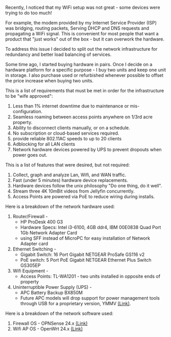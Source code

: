 Recently, I noticed that my WiFi setup was not great - some devices were trying to do too much!

For example, the modem provided by my Internet Service Provider (ISP) was bridging, routing packets, Serving DHCP and DNS requests and propagating a WiFi signal. This is convenient for most people that want a product that "just works" out of the box - but it can overwork the hardware.


To address this issue I decided to split out the network infrastructure for redundancy and better load balancing of services. 


Some time ago, I started buying hardware in pairs. Once I decide on a hardware platform for a specific purpose - I buy two units and keep one unit in storage. I also purchase used or refurbished whenever possible to offset the price increase when buying two units.


This is a list of requirements that must be met in order for the infrastructure to be "wife approved":
    
1. Less than 1% internet downtime due to maintenance or mis-configuration.
2. Seamless roaming between access points anywhere on 1/3rd acre property.
3. Ability to disconnect clients manually, or on a schedule.
4. No subscription or cloud-based services required.
5. provide reliable 802.11AC speeds to up to 20 clients
6. Adblocking for all LAN clients
7. Network hardware devices powered by UPS to prevent dropouts when power goes out.

This is a list of features that were desired, but not required:

1. Collect, graph and analyze Lan, Wifi, and WAN traffic.
2. Fast (under 5 minutes) hardware device replacements.
3. Hardware devices follow the unix philosophy "Do one thing, do it well".
4. Stream three 4K 10mBit videos from Jellyfin concurrently.
5. Access Points are powered via PoE to reduce wiring during installs.


Here is a breakdown of the network hardware used:

1. Router/Firewall - 
    - HP ProDesk 400 G3
    - Hardware Specs: Intel i3-6100, 4GB ddr4, IBM 00E0838 Quad Port 1Gb Network Adapter Card
    - using SFF instead of MicroPC for easy installation of Network Adapter card
2. Ethernet Switching - 
    - Gigabit Switch: 16 Port Gigabit NETGEAR ProSafe GS116 v2
    - PoE switch: 5 Port PoE Gigabit NETGEAR Ethernet Plus Switch GS305EP
3. Wifi Equipment - 
    - Access Points: TL-WA1201 - two units installed in opposite ends of property
4. Uninterruptible Power Supply (UPS) - 
    - APC Battery Backup BX850M
    - Future APC models will drop support for power management tools through USB for a proprietary version, YMMV [(Link)](https://www.reddit.com/r/sysadmin/comments/14g50fe/apcschneider_electric_soon_to_charge_for_nmc3/).

Here is a breakdown of the network software used:

1. Firewall OS - OPNSense 24.x [(Link)](https://opnsense.org/)
2. Wifi AP OS - OpenWrt 24.x [(Link)](https://openwrt.org/)